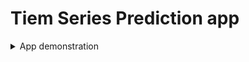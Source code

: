 # Tiem Series Prediction app
<details>
<summary>App demonstration</summary>

+ Choose an stock symbol
+ Choose a model type:
    + Moving Average
    + LSTM
    + BiLSTM
    + BiLSTM-CNN